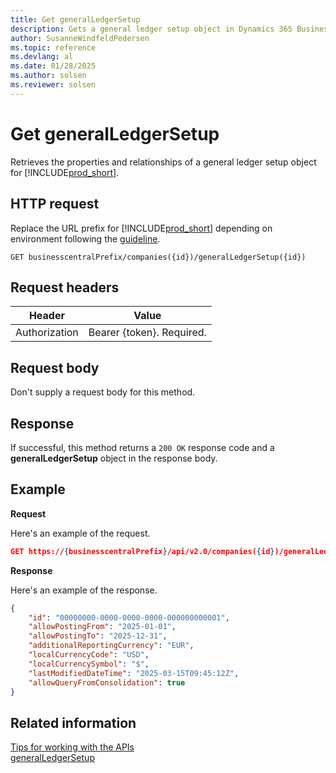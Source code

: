 ```yaml
---
title: Get generalLedgerSetup
description: Gets a general ledger setup object in Dynamics 365 Business Central.
author: SusanneWindfeldPedersen
ms.topic: reference
ms.devlang: al
ms.date: 01/28/2025
ms.author: solsen
ms.reviewer: solsen
---
```


# Get generalLedgerSetup

Retrieves the properties and relationships of a general ledger setup object for [!INCLUDE[prod_short](../../../includes/prod_short.md)].

## HTTP request

Replace the URL prefix for [!INCLUDE[prod_short](../../../includes/prod_short.md)] depending on environment following the [guideline](../../v2.0/endpoints-apis-for-dynamics.md).

```
GET businesscentralPrefix/companies({id})/generalLedgerSetup({id})
```

## Request headers

|Header|Value|
|------|-----|
|Authorization  |Bearer {token}. Required. |

## Request body

Don't supply a request body for this method.

## Response

If successful, this method returns a ```200 OK``` response code and a **generalLedgerSetup** object in the response body.

## Example

**Request**

Here's an example of the request.

```json
GET https://{businesscentralPrefix}/api/v2.0/companies({id})/generalLedgerSetups({id})
```

**Response**

Here's an example of the response.

```json
{
    "id": "00000000-0000-0000-0000-000000000001",
    "allowPostingFrom": "2025-01-01",
    "allowPostingTo": "2025-12-31",
    "additionalReportingCurrency": "EUR",
    "localCurrencyCode": "USD",
    "localCurrencySymbol": "$",
    "lastModifiedDateTime": "2025-03-15T09:45:12Z",
    "allowQueryFromConsolidation": true
}
```

## Related information

[Tips for working with the APIs](/dynamics365/business-central/dev-itpro/developer/devenv-connect-apps-tips)  
[generalLedgerSetup](../resources/dynamics_generalLedgerSetup.md)
